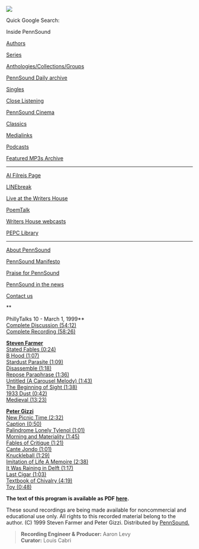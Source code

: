 ![](PennSound_flat.gif)

Quick Google Search:

  

  
  

Inside PennSound

[Authors](authors.php)

[Series](series.php)

[Anthologies/Collections/Groups](anthologies.php)

[PennSound Daily archive](http://writing.upenn.edu/pennsound/daily)

[Singles](http://writing.upenn.edu/pennsound/singles)

[Close Listening](Close-Listening.php)

[PennSound Cinema](video.php)

[Classics](classics.php)

[Medialinks](http://writing.upenn.edu/wh/multimedia/medialinks/index.php)

[Podcasts](http://writing.upenn.edu/pennsound/podcasts.php)

[Featured MP3s Archive](featured-resources-archive.php)

------------------------------------------------------------------------

[Al Filreis Page](Filreis.html)

[LINEbreak](LINEbreak.html)

[Live at the Writers House](http://writing.upenn.edu/%7Ewh/involved/series/live/)

[PoemTalk](http://jacket2.org/content/poem-talk)

[Writers House webcasts](http://writing.upenn.edu/%7Ewh/webcasts/)

[PEPC
Library](http://writing.upenn.edu/pepc/contents.html)

------------------------------------------------------------------------

[About PennSound](http://writing.upenn.edu/pennsound/about.php)

[PennSound Manifesto](http://writing.upenn.edu/pennsound/manifesto.php)

<span class="quoted1">[Praise for PennSound](http://writing.upenn.edu/pennsound/praise.php)</span>

[PennSound in the news](http://writing.upenn.edu/pennsound/news)

[Contact us](mailto:pennsound@writing.upenn.edu)

**  
  
PhillyTalks 10 - March 1, 1999**  
[Complete Discussion (54:12)](http://media.sas.upenn.edu/pennsound/groups/phillytalks/10/Philly-Talks-10_Discussion_03-01-99_UPenn.mp3)  
[Complete Recording (58:26)](http://media.sas.upenn.edu/pennsound/groups/phillytalks/10/PhillyTalks10_Complete-Reading_03-01-99_UPenn.mp3)  
  
**[Steven Farmer](http://writing.upenn.edu/pennsound/x/Farmer.php)**  
[Stated Fables (0:24)](http://media.sas.upenn.edu/pennsound/groups/phillytalks/10/Farmer-Steven_01_Sated-Fables_03-01-99_UPenn.mp3)  
[B Hood (1:07)](http://media.sas.upenn.edu/pennsound/groups/phillytalks/10/Farmer-Steven_02_B-Hood_03-01-99_UPenn.mp3)  
[Stardust Parasite (1:09)](http://media.sas.upenn.edu/pennsound/groups/phillytalks/10/Farmer-Steven_03_Stardust-Parasite_03-01-99_UPenn.mp3)  
[Disassemble (1:18)](http://media.sas.upenn.edu/pennsound/groups/phillytalks/10/Farmer-Steven_04_Disassemble_03-01-99_UPenn.mp3)  
[Repose Paraphrase (1:36)](http://media.sas.upenn.edu/pennsound/groups/phillytalks/10/Farmer-Steven_05_Repose-Paraphrase_03-01-99_UPenn.mp3)  
[Untitled (A Carousel Melody) (1:43)](http://media.sas.upenn.edu/pennsound/groups/phillytalks/10/Farmer-Steven_06_Untitled-Carousel-Melody_03-01-99_UPenn.mp3)  
[The Beginning of Sight (1:38)](http://media.sas.upenn.edu/pennsound/groups/phillytalks/10/Farmer-Steven_07_The-Beginning-of-Sight_03-01-99_UPenn.mp3)  
[1933 Dust (0:42)](http://media.sas.upenn.edu/pennsound/groups/phillytalks/10/Farmer-Steven_08_1933-Dust_03-01-99_UPenn.mp3)  
[Medieval (13:23)](http://media.sas.upenn.edu/pennsound/groups/phillytalks/10/Farmer-Steven_09_Medieval_03-01-99_UPenn.mp3)  
  
**[Peter Gizzi](http://writing.upenn.edu/pennsound/x/Gizzi.php)**  
[New Picnic Time (2:32)](http://media.sas.upenn.edu/pennsound/groups/phillytalks/10/Gizzi-Peter_10_New-Picnic-Time_03-01-99_UPenn.mp3)  
[Caption (0:50)](http://media.sas.upenn.edu/pennsound/groups/phillytalks/10/Gizzi-Peter_11_Caption_03-01-99_UPenn.mp3)  
[Palindrome Lonely Tylenol (1:01)](http://media.sas.upenn.edu/pennsound/groups/phillytalks/10/Gizzi-Peter_12_Palindrome-Lonely-Tylenol_03-01-99_UPenn.mp3)  
[Morning and Materiality (1:45)](http://media.sas.upenn.edu/pennsound/groups/phillytalks/10/Gizzi-Peter_13_Morning-and-Materiality_03-01-99_UPenn.mp3)  
[Fables of Critique (1:21)](http://media.sas.upenn.edu/pennsound/groups/phillytalks/10/Gizzi-Peter_14_Fables-of-Critique_03-01-99_UPenn.mp3)  
[Cante Jondo (1:01)](http://media.sas.upenn.edu/pennsound/groups/phillytalks/10/Gizzi-Peter_15_Cante-Jondo_03-01-99_UPenn.mp3)  
[Knuckleball (1:29)](http://media.sas.upenn.edu/pennsound/groups/phillytalks/10/Gizzi-Peter_16_Knuckleball_03-01-99_UPenn.mp3)  
[Imitation of Life A Memoire (2:38)](http://media.sas.upenn.edu/pennsound/groups/phillytalks/10/Gizzi-Peter_17_Imitation-of-Life-A-Memoire_03-01-99_UPenn.mp3)  
[It Was Raining in Delft (1:17)](http://media.sas.upenn.edu/pennsound/groups/phillytalks/10/Gizzi-Peter_18_It-Was-Raining-in-Delft_03-01-99_UPenn.mp3)  
[Last Cigar (1:03)](http://media.sas.upenn.edu/pennsound/groups/phillytalks/10/Gizzi-Peter_19_Last-Cigar_03-01-99_UPenn.mp3)  
[Textbook of Chivalry (4:19)](http://media.sas.upenn.edu/pennsound/groups/phillytalks/10/Gizzi-Peter_20_Textbook-of-Chivalry_03-01-99_UPenn.mp3)  
[Toy (0:48)](http://media.sas.upenn.edu/pennsound/groups/phillytalks/10/Gizzi-Peter_21_Toy_03-01-99_UPenn.mp3)  
  

**The text of this program is available as PDF [here](http://media.sas.upenn.edu/pennsound/groups/phillytalks/pdfs/pt10.pdf).**  

These sound recordings are being made available for noncommercial and educational use only. All rights to this recorded material belong to the author. (C) 1999 Steven Farmer and Peter Gizzi. Distributed by [PennSound.](../index.html)

>   
> **Recording Engineer & Producer:** Aaron Levy  
> **Curator:** Louis Cabri
